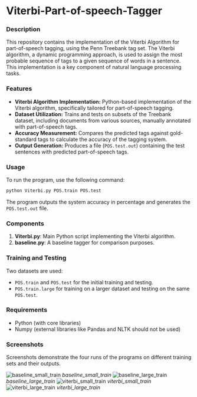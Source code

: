 # Viterbi-Part-of-speech-Tagger

### Description

This repository contains the implementation of the Viterbi Algorithm for part-of-speech tagging, using the Penn Treebank tag set. The Viterbi algorithm, a dynamic programming approach, is used to assign the most probable sequence of tags to a given sequence of words in a sentence. This implementation is a key component of natural language processing tasks.

### Features

- **Viterbi Algorithm Implementation:** Python-based implementation of the Viterbi algorithm, specifically tailored for part-of-speech tagging.
- **Dataset Utilization:** Trains and tests on subsets of the Treebank dataset, including documents from various sources, manually annotated with part-of-speech tags.
- **Accuracy Measurement:** Compares the predicted tags against gold-standard tags to calculate the accuracy of the tagging system.
- **Output Generation:** Produces a file (`POS.test.out`) containing the test sentences with predicted part-of-speech tags.

### Usage

To run the program, use the following command:
```sh
python Viterbi.py POS.train POS.test
```
The program outputs the system accuracy in percentage and generates the `POS.test.out` file.

### Components

1. **Viterbi.py**: Main Python script implementing the Viterbi algorithm.
2. **baseline.py**: A baseline tagger for comparison purposes.

### Training and Testing

Two datasets are used:
- `POS.train` and `POS.test` for the initial training and testing.
- `POS.train.large` for training on a larger dataset and testing on the same `POS.test`.

### Requirements

- Python (with core libraries)
- Numpy (external libraries like Pandas and NLTK should not be used)

### Screenshots
Screenshots demonstrate the four runs of the programs on different training sets and their outputs.

![baseline_small_train](https://github.com/Gokulnath99/Viterbi-Part-of-speech-Tagger/assets/41362808/369e564c-a843-4ddb-9e40-9899ebb2345f)
*baseline_small_train*
![baseline_large_train](https://github.com/Gokulnath99/Viterbi-Part-of-speech-Tagger/assets/41362808/2043393a-9e01-4615-bff7-5b5a1e7a433a)
*baseline_large_train*
![viterbi_small_train](https://github.com/Gokulnath99/Viterbi-Part-of-speech-Tagger/assets/41362808/bce04972-0c5d-4531-8b76-6dae8e73f724)
*viterbi_small_train*
![viterbi_large_train](https://github.com/Gokulnath99/Viterbi-Part-of-speech-Tagger/assets/41362808/8e3eaf36-18d4-4992-8620-ea164a69cb94)
*viterbi_large_train*



